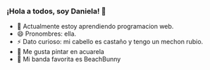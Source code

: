 ### ¡Hola a todos, soy Daniela! 👋
- 🌱 Actualmente estoy aprendiendo programacion web.
- 😄 Pronombres: ella.
- ⚡ Dato curioso: mi cabello es castaño y tengo un mechon rubio.
- 🎨 Me gusta pintar en acuarela
- 🎵 Mi banda favorita es BeachBunny 
